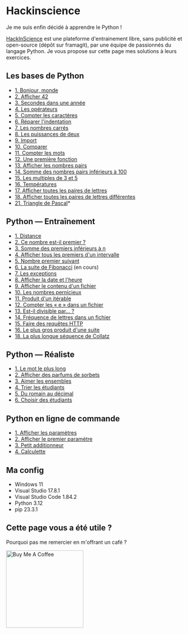 # Hackinscience

Je me suis enfin décidé à apprendre le Python !

[HackInScience](https://www.hackinscience.org/) est une plateforme d'entrainement libre, sans publicité et open-source (dépôt sur framagit), par une équipe de passionnés du langage Python. Je vous propose sur cette page mes solutions à leurs exercices.

## Les bases de Python

* [1. Bonjour, monde](https://github.com/AlexisAmand/python/blob/master/Hackinscience/Bases/exercice-01.py)
* [2. Afficher 42](https://github.com/AlexisAmand/python/blob/master/Hackinscience/Bases/exercice-02.py)
* [3. Secondes dans une année](https://github.com/AlexisAmand/python/blob/master/Hackinscience/Bases/exercice-03.py)
* [4. Les opérateurs](https://github.com/AlexisAmand/python/blob/master/Hackinscience/Bases/exercice-04.py)
* [5. Compter les caractères](https://github.com/AlexisAmand/python/blob/master/Hackinscience/Bases/exercice-05.py)
* [6. Réparer l'indentation](https://github.com/AlexisAmand/python/blob/master/Hackinscience/Bases/exercice-06.py)
* [7. Les nombres carrés](https://github.com/AlexisAmand/python/blob/master/Hackinscience/Bases/exercice-07.py)
* [8. Les puissances de deux](https://github.com/AlexisAmand/python/blob/master/Hackinscience/Bases/exercice-08.py)
* [9. Import](https://github.com/AlexisAmand/python/blob/master/Hackinscience/Bases/exercice-09.py)
* [10. Comparer](https://github.com/AlexisAmand/python/blob/master/Hackinscience/Bases/exercice-10.py)
* [11. Compter les mots](https://github.com/AlexisAmand/python/blob/master/Hackinscience/Bases/exercice-11.py)
* [12. Une première fonction](https://github.com/AlexisAmand/python/blob/master/Hackinscience/Bases/exercice-12.py)
* [13. Afficher les nombres pairs](https://github.com/AlexisAmand/python/blob/master/Hackinscience/Bases/exercice-13.py)
* [14. Somme des nombres pairs inférieurs à 100](https://github.com/AlexisAmand/python/blob/master/Hackinscience/Bases/exercice-14.py)
* [15. Les multiples de 3 et 5](https://github.com/AlexisAmand/python/blob/master/Hackinscience/Bases/exercice-15.py)
* [16. Températures](https://github.com/AlexisAmand/python/blob/master/Hackinscience/Bases/exercice-16.py)
* [17. Afficher toutes les paires de lettres](https://github.com/AlexisAmand/python/blob/master/Hackinscience/Bases/exercice-17.py)
* [18. Afficher toutes les paires de lettres différentes](https://github.com/AlexisAmand/python/blob/master/Hackinscience/Bases/exercice-18.py)
* [21. Triangle de Pascal](https://github.com/AlexisAmand/python/blob/master/Hackinscience/Bases/exercice-21.py)* 

## Python — Entraînement

* [1. Distance](https://github.com/AlexisAmand/python/blob/master/Hackinscience/Entrainement/exercice-01.py)
* [2. Ce nombre est-il premier ?](https://github.com/AlexisAmand/python/blob/master/Hackinscience/Entrainement/exercice-02.py)
* [3. Somme des premiers inférieurs à n](https://github.com/AlexisAmand/python/blob/master/Hackinscience/Entrainement/exercice-03.py)
* [4. Afficher tous les premiers d'un intervalle](https://github.com/AlexisAmand/python/blob/master/Hackinscience/Entrainement/exercice-04.py)
* [5. Nombre premier suivant](https://github.com/AlexisAmand/python/blob/master/Hackinscience/Entrainement/exercice-05.py)
* [6. La suite de Fibonacci](https://github.com/AlexisAmand/python/blob/master/Hackinscience/Entrainement/exercice-06.py) (en cours)
* [7. Les exceptions](https://github.com/AlexisAmand/python/blob/master/Hackinscience/Entrainement/exercice-07.py)
* [8. Afficher la date et l'heure](https://github.com/AlexisAmand/python/blob/master/Hackinscience/Entrainement/exercice-08.py)
* [9. Afficher le contenu d'un fichier](https://github.com/AlexisAmand/python/blob/master/Hackinscience/Entrainement/exercice-09.py)
* [10. Les nombres pernicieux](https://github.com/AlexisAmand/python/blob/master/Hackinscience/Entrainement/exercice-10.py)
* [11. Produit d'un itérable](https://github.com/AlexisAmand/python/blob/master/Hackinscience/Entrainement/exercice-11.py)
* [12. Compter les « e » dans un fichier](https://github.com/AlexisAmand/python/blob/master/Hackinscience/Entrainement/exercice-12.py)
* [13. Est-il divisible par… ?](https://github.com/AlexisAmand/python/blob/master/Hackinscience/Entrainement/exercice-13.py)
* [14. Fréquence de lettres dans un fichier](https://github.com/AlexisAmand/python/blob/master/Hackinscience/Entrainement/exercice-14.py)
* [15. Faire des requêtes HTTP](https://github.com/AlexisAmand/python/blob/master/Hackinscience/Entrainement/exercice-15.py)
* [16. Le plus gros produit d'une suite](https://github.com/AlexisAmand/python/blob/master/Hackinscience/Entrainement/exercice-16.py)
* [18. La plus longue séquence de Collatz](https://github.com/AlexisAmand/python/blob/master/Hackinscience/Entrainement/exercice-18.py)

## Python — Réaliste

* [1. Le mot le plus long](https://github.com/AlexisAmand/python/blob/master/Hackinscience/Realiste/exercice-01.py)
* [2. Afficher des parfums de sorbets](https://github.com/AlexisAmand/python/blob/master/Hackinscience/Realiste/exercice-02.py)
* [3. Aimer les ensembles](https://github.com/AlexisAmand/python/blob/master/Hackinscience/Realiste/exercice-03.py)
* [4. Trier les étudiants](https://github.com/AlexisAmand/python/blob/master/Hackinscience/Realiste/exercice-04.py)
* [5. Du romain au décimal](https://github.com/AlexisAmand/python/blob/master/Hackinscience/Realiste/exercice-05.py)
* [6. Choisir des étudiants](https://github.com/AlexisAmand/python/blob/master/Hackinscience/Realiste/exercice-06.py)

## Python en ligne de commande

* [1. Afficher les paramètres](https://github.com/AlexisAmand/python/blob/master/Hackinscience/Commande/exercice-01.py)
* [2. Afficher le premier paramètre](https://github.com/AlexisAmand/python/blob/master/Hackinscience/Commande/exercice-02.py)
* [3. Petit additionneur](https://github.com/AlexisAmand/python/blob/master/Hackinscience/Commande/exercice-03.py)
* [4. Calculette](https://github.com/AlexisAmand/python/blob/master/Hackinscience/Commande/exercice-03.py)

##  Ma config

* Windows 11
* Visual Studio 17.8.1   
* Visual Studio Code 1.84.2
* Python 3.12
* pip 23.3.1

## Cette page vous a été utile ?

Pourquoi pas me remercier en m'offrant un café ?

<a href="https://www.buymeacoffee.com/alexisamand" target="_blank"><img src="https://cdn.buymeacoffee.com/buttons/v2/default-blue.png" alt="Buy Me A Coffee" width="210" ></a>





